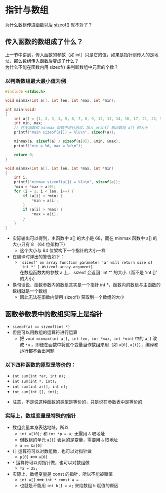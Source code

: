 # 指针与数组  
为什么数组传进函数以后 sizeof() 就不对了？  

## 传入函数的数组成了什么？  
上一节中讲到，传入函数的参数（如 int）只是它的值，如果是指针则传入的是地址，那么数组传入函数后变成了什么？  
为什么不能在函数内用 sizeof() 来判断数组中元素的个数？  
### 以判断数组最大最小值为例
```C
#include <stdio.h>

void minmax(int a[], int len, int *max, int *min);

int main(void)
{
    int a[] = {1, 2, 3, 4, 5, 6, 7, 8, 9, 12, 13, 14, 16, 17, 21, 23, 55,};
    int min, max;
    // 在主函数和 minmax 函数中进行测试，加入 printf 输出数组 a[] 的大小
    printf("main sizeof(a[]) = %lu\n", sizeof(a));

    minmax(a, sizeof(a) / sizeof(a[0]), &min, &max);
    printf("min = %d, max = %d\n");

    return 0;
}

void minmax(int a[], int len, int *max, int *min)
{
    int i;
    printf("minmax sizeof(a[]) = %lu\n", sizeof(a));
    *min = *max = a[0];
    for (i = 1; i < len; i++) {
        if (a[i] < *min) {
            *min = a[i];
        }
        if (a[i] > *max) {
            *max = a[i];
        }
    }
}
```
- 实际输出可以得到，主函数中 a[] 的大小是 68，而在 minmax 函数中 a[] 的大小只有 8 （64 位架构下）  
    - 这个大小与 64 位架构下一个指针的大小一样  
- 在编译时弹出的警告如下：  
    - `'sizeof' on array function parameter 'a' will return size of 'int *' [-Wsizeof-array-argument]`  
    在数组函数内的参数 a 上， sizeof 会返回 'int *' 的大小（而不是 'int []' 的大小）
- 换句话说，函数参数内的数组其实是一个指针 int *，函数内的数组与主函数的数组就是一个数组  
    - 因此无法在函数内使用 sizeof() 获取到一个数组的大小  


## 函数参数表中的数组实际上是指针  
- `sizeof(a) == sizeof(int *)`  
- 但是可以用数组的运算符进行运算  
    - 把 `void minmax(int a[], int len, int *max, int *min)` 中的 `a[]` 改成 `*a` ，即便在函数中将这个变量当作数组来用（如 `a[0]`, `a[i]`），编译和运行都不会出问题  

### 以下四种函数的原型是等价的：  
- `int sum(int *ar, int n);`  
- `int sum(int *, int);`  
- `int sum(int ar[], int n);`  
- `int sum(int [], int);`  
* 注意，不是说这种函数的类型是等价的，只是说在参数表中是等价的  

### 实际上，数组变量是特殊的指针  
- 数组变量本身表达地址，所以  
    - `int a[10];` 和 `int *p = a;` 无需用 `&` 取地址  
    - 但数组的单元 `a[i]` 表达的是变量，需要用 `&` 取地址  
    - `a == &a[0]`  
- `[]` 运算符可以对数组做，也可以对指针做  
    - `p[0]` <==> `a[0]`  
- `*` 运算符可以对指针做，也可以对数组做  
    - `*a = 25;`  
- 实际上，数组变量是 const 的指针，所以不能被赋值  
    - `int a[]` <==> `int * const a = ...`  
    - 也就是不能用 `int b[] = a;` 来给数组 `b` 赋值的原因  